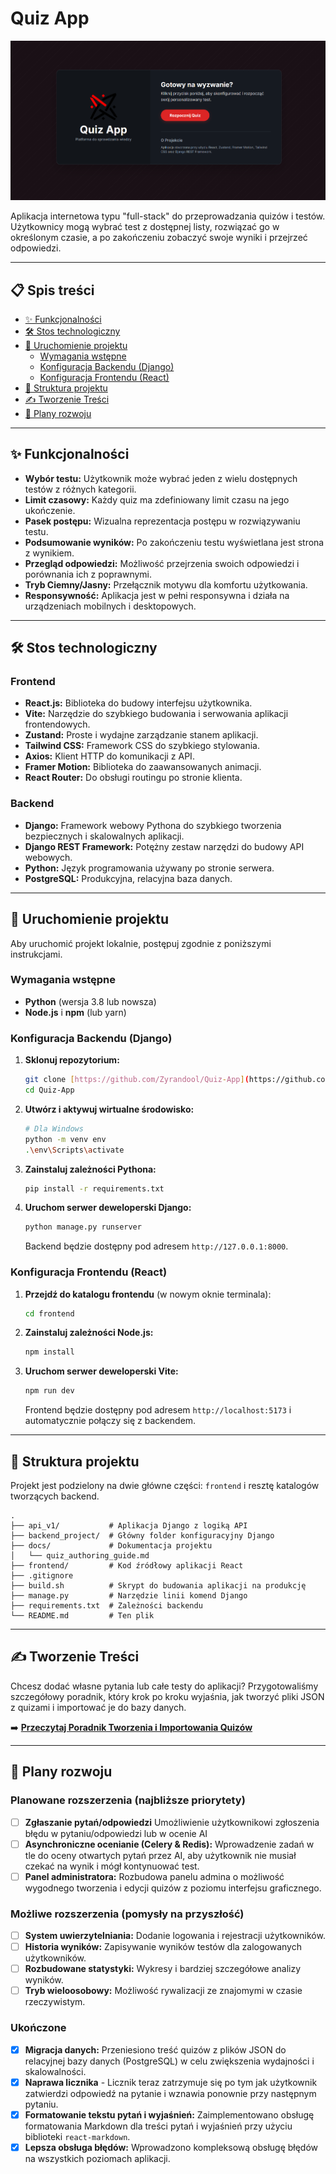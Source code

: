 # Quiz App

![Podgląd aplikacji](./.github/assets/preview.png)

Aplikacja internetowa typu "full-stack" do przeprowadzania quizów i testów. Użytkownicy mogą wybrać test z dostępnej listy, rozwiązać go w określonym czasie, a po zakończeniu zobaczyć swoje wyniki i przejrzeć odpowiedzi.

---

## 📋 Spis treści

- [✨ Funkcjonalności](#-funkcjonalności)
- [🛠️ Stos technologiczny](#️-stos-technologiczny)
- [🚀 Uruchomienie projektu](#-uruchomienie-projektu)
  - [Wymagania wstępne](#wymagania-wstępne)
  - [Konfiguracja Backendu (Django)](#konfiguracja-backendu-django)
  - [Konfiguracja Frontendu (React)](#konfiguracja-frontendu-react)
- [📂 Struktura projektu](#-struktura-projektu)
- [✍️ Tworzenie Treści](#️-tworzenie-treści)
- [📝 Plany rozwoju](#-plany-rozwoju)

---

## ✨ Funkcjonalności

- **Wybór testu:** Użytkownik może wybrać jeden z wielu dostępnych testów z różnych kategorii.
- **Limit czasowy:** Każdy quiz ma zdefiniowany limit czasu na jego ukończenie.
- **Pasek postępu:** Wizualna reprezentacja postępu w rozwiązywaniu testu.
- **Podsumowanie wyników:** Po zakończeniu testu wyświetlana jest strona z wynikiem.
- **Przegląd odpowiedzi:** Możliwość przejrzenia swoich odpowiedzi i porównania ich z poprawnymi.
- **Tryb Ciemny/Jasny:** Przełącznik motywu dla komfortu użytkowania.
- **Responsywność:** Aplikacja jest w pełni responsywna i działa na urządzeniach mobilnych i desktopowych.

---

## 🛠️ Stos technologiczny

### Frontend

- **React.js:** Biblioteka do budowy interfejsu użytkownika.
- **Vite:** Narzędzie do szybkiego budowania i serwowania aplikacji frontendowych.
- **Zustand:** Proste i wydajne zarządzanie stanem aplikacji.
- **Tailwind CSS:** Framework CSS do szybkiego stylowania.
- **Axios:** Klient HTTP do komunikacji z API.
- **Framer Motion:** Biblioteka do zaawansowanych animacji.
- **React Router:** Do obsługi routingu po stronie klienta.

### Backend

- **Django:** Framework webowy Pythona do szybkiego tworzenia bezpiecznych i skalowalnych aplikacji.
- **Django REST Framework:** Potężny zestaw narzędzi do budowy API webowych.
- **Python:** Język programowania używany po stronie serwera.
- **PostgreSQL:** Produkcyjna, relacyjna baza danych.

---

## 🚀 Uruchomienie projektu

Aby uruchomić projekt lokalnie, postępuj zgodnie z poniższymi instrukcjami.

### Wymagania wstępne

- **Python** (wersja 3.8 lub nowsza)
- **Node.js** i **npm** (lub yarn)

### Konfiguracja Backendu (Django)

1.  **Sklonuj repozytorium:**
    ```bash
    git clone [https://github.com/Zyrandool/Quiz-App](https://github.com/Zyrandool/Quiz-App)
    cd Quiz-App
    ```

2.  **Utwórz i aktywuj wirtualne środowisko:**
    ```bash
    # Dla Windows
    python -m venv env
    .\env\Scripts\activate
    ```

3.  **Zainstaluj zależności Pythona:**
    ```bash
    pip install -r requirements.txt
    ```

4.  **Uruchom serwer deweloperski Django:**
    ```bash
    python manage.py runserver
    ```
    Backend będzie dostępny pod adresem `http://127.0.0.1:8000`.

### Konfiguracja Frontendu (React)

1.  **Przejdź do katalogu frontendu** (w nowym oknie terminala):
    ```bash
    cd frontend
    ```

2.  **Zainstaluj zależności Node.js:**
    ```bash
    npm install
    ```

3.  **Uruchom serwer deweloperski Vite:**
    ```bash
    npm run dev
    ```
    Frontend będzie dostępny pod adresem `http://localhost:5173` i automatycznie połączy się z backendem.

---

## 📂 Struktura projektu

Projekt jest podzielony na dwie główne części: `frontend` i resztę katalogów tworzących backend.

```
.
├── api_v1/           # Aplikacja Django z logiką API
├── backend_project/  # Główny folder konfiguracyjny Django
├── docs/             # Dokumentacja projektu
│   └── quiz_authoring_guide.md
├── frontend/         # Kod źródłowy aplikacji React
├── .gitignore
├── build.sh          # Skrypt do budowania aplikacji na produkcję
├── manage.py         # Narzędzie linii komend Django
├── requirements.txt  # Zależności backendu
└── README.md         # Ten plik
```

---

## ✍️ Tworzenie Treści

Chcesz dodać własne pytania lub całe testy do aplikacji? Przygotowaliśmy szczegółowy poradnik, który krok po kroku wyjaśnia, jak tworzyć pliki JSON z quizami i importować je do bazy danych.

➡️ **[Przeczytaj Poradnik Tworzenia i Importowania Quizów](./docs/quiz_authoring_guide.md)**

---

## 📝 Plany rozwoju

### Planowane rozszerzenia (najbliższe priorytety)

- [ ] **Zgłaszanie pytań/odpowiedzi** Umożliwienie użytkownikowi zgłoszenia błędu w pytaniu/odpowiedzi lub w ocenie AI
- [ ] **Asynchroniczne ocenianie (Celery & Redis):** Wprowadzenie zadań w tle do oceny otwartych pytań przez AI, aby użytkownik nie musiał czekać na wynik i mógł kontynuować test.
- [ ] **Panel administratora:** Rozbudowa panelu admina o możliwość wygodnego tworzenia i edycji quizów z poziomu interfejsu graficznego.

### Możliwe rozszerzenia (pomysły na przyszłość)

- [ ] **System uwierzytelniania:** Dodanie logowania i rejestracji użytkowników.
- [ ] **Historia wyników:** Zapisywanie wyników testów dla zalogowanych użytkowników.
- [ ] **Rozbudowane statystyki:** Wykresy i bardziej szczegółowe analizy wyników.
- [ ] **Tryb wieloosobowy:** Możliwość rywalizacji ze znajomymi w czasie rzeczywistym.

### Ukończone

- [x] **Migracja danych:** Przeniesiono treść quizów z plików JSON do relacyjnej bazy danych (PostgreSQL) w celu zwiększenia wydajności i skalowalności.
- [x] **Naprawa licznika** - Licznik teraz zatrzymuje się po tym jak użytkownik zatwierdzi odpowiedź na pytanie i wznawia ponownie przy następnym pytaniu.
- [x] **Formatowanie tekstu pytań i wyjaśnień:** Zaimplementowano obsługę formatowania Markdown dla treści pytań i wyjaśnień przy użyciu biblioteki `react-markdown`.
- [x] **Lepsza obsługa błędów:** Wprowadzono kompleksową obsługę błędów na wszystkich poziomach aplikacji.
